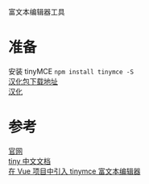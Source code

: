 富文本编辑器工具

# 准备

安装 tinyMCE `npm install tinymce -S`  
[汉化包下载地址](https://www.tiny.cloud/get-tiny/language-packages/)  
[汉化](http://tinymce.ax-z.cn/general/localize-your-language.php)

<!-- node_modules 中找到 tinymce/skins 目录，然后将 skins 目录拷贝到 static 目录下 -->

# 参考

[官网](https://www.tiny.cloud/docs/quick-start/)  
[tiny 中文文档](http://tinymce.ax-z.cn/general/localize-your-language.php)  
[在 Vue 项目中引入 tinymce 富文本编辑器](https://www.cnblogs.com/wisewrong/p/8985471.html)
